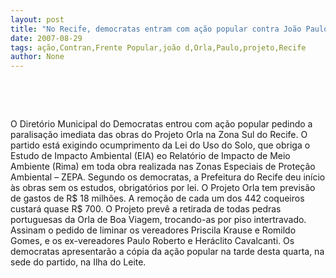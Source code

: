 ```yaml
---
layout: post
title: "No Recife, democratas entram com ação popular contra João Paulo para barrar o projeto Orla"
date: 2007-08-29
tags: ação,Contran,Frente Popular,joão d,Orla,Paulo,projeto,Recife
author: None
---
```


&nbsp;

&nbsp;

O Diret&oacute;rio Municipal do Democratas entrou com a&ccedil;&atilde;o popular pedindo a paralisa&ccedil;&atilde;o imediata das obras do Projeto Orla na Zona Sul do Recife. O partido est&aacute; exigindo ocumprimento da Lei do Uso do Solo, que obriga o Estudo de Impacto Ambiental (EIA) eo Relat&oacute;rio de Impacto de Meio Ambiente (Rima) em toda obra realizada nas Zonas Especiais de Prote&ccedil;&atilde;o Ambiental &ndash; ZEPA.
Segundo os democratas, a Prefeitura do Recife deu in&iacute;cio &agrave;s obras sem os estudos, obrigat&oacute;rios por lei. O Projeto Orla tem previs&atilde;o de gastos de R$ 18 milh&otilde;es. A remo&ccedil;&atilde;o de cada um dos 442 coqueiros custar&aacute; quase R$ 700. O Projeto prev&ecirc; a retirada de todas pedras portuguesas da Orla de Boa Viagem, trocando-as por piso intertravado. 
Assinam o pedido de liminar os vereadores Priscila Krause e Romildo Gomes, e os ex-vereadores Paulo Roberto e Her&aacute;clito Cavalcanti. Os democratas apresentar&atilde;o a c&oacute;pia da a&ccedil;&atilde;o popular na tarde desta quarta, na sede do partido, na Ilha do Leite. 